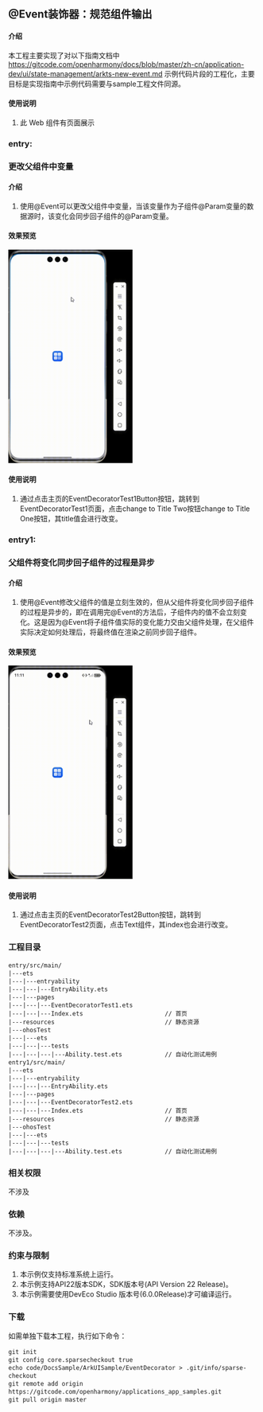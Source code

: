 ## @Event装饰器：规范组件输出

#### 介绍

本工程主要实现了对以下指南文档中 https://gitcode.com/openharmony/docs/blob/master/zh-cn/application-dev/ui/state-management/arkts-new-event.md 示例代码片段的工程化，主要目标是实现指南中示例代码需要与sample工程文件同源。

#### 使用说明

1. 此 Web 组件有页面展示

### entry:
### 更改父组件中变量

#### 介绍

1. 使用@Event可以更改父组件中变量，当该变量作为子组件@Param变量的数据源时，该变化会同步回子组件的@Param变量。

#### 效果预览
<img src="screenshots/EventDecoratorTest1.gif" width="250">

#### 使用说明

1. 通过点击主页的EventDecoratorTest1Button按钮，跳转到EventDecoratorTest1页面，点击change to Title Two按钮change to Title One按钮，其title值会进行改变。

### entry1:
### 父组件将变化同步回子组件的过程是异步

#### 介绍

1. 使用@Event修改父组件的值是立刻生效的，但从父组件将变化同步回子组件的过程是异步的，即在调用完@Event的方法后，子组件内的值不会立刻变化。这是因为@Event将子组件值实际的变化能力交由父组件处理，在父组件实际决定如何处理后，将最终值在渲染之前同步回子组件。

#### 效果预览
<img src="screenshots/EventDecoratorTest2.gif" width="250">

#### 使用说明

1. 通过点击主页的EventDecoratorTest2Button按钮，跳转到EventDecoratorTest2页面，点击Text组件，其index也会进行改变。

### 工程目录

```
entry/src/main/
|---ets
|---|---entryability
|---|---|---EntryAbility.ets
|---|---pages
|---|---|---EventDecoratorTest1.ets
|---|---|---Index.ets						// 首页
|---resources								// 静态资源
|---ohosTest
|---|---ets
|---|---|---tests
|---|---|---|---Ability.test.ets            // 自动化测试用例
entry1/src/main/
|---ets
|---|---entryability
|---|---|---EntryAbility.ets
|---|---pages
|---|---|---EventDecoratorTest2.ets
|---|---|---Index.ets						// 首页
|---resources								// 静态资源
|---ohosTest
|---|---ets
|---|---|---tests
|---|---|---|---Ability.test.ets            // 自动化测试用例
```

### 相关权限

不涉及

### 依赖

不涉及。

### 约束与限制

1. 本示例仅支持标准系统上运行。
2. 本示例支持API22版本SDK，SDK版本号(API Version 22 Release)。
3. 本示例需要使用DevEco Studio 版本号(6.0.0Release)才可编译运行。

### 下载

如需单独下载本工程，执行如下命令：

```
git init
git config core.sparsecheckout true
echo code/DocsSample/ArkUISample/EventDecorator > .git/info/sparse-checkout
git remote add origin https://gitcode.com/openharmony/applications_app_samples.git
git pull origin master
```